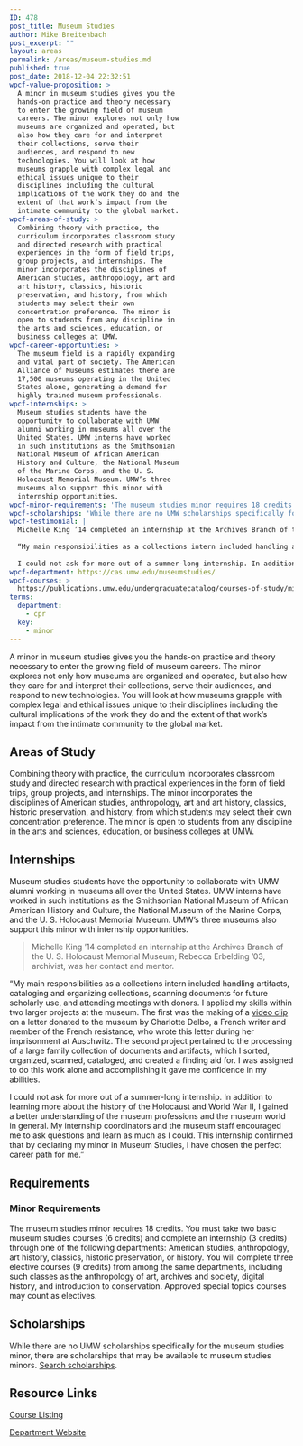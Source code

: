 ```yaml
---
ID: 478
post_title: Museum Studies
author: Mike Breitenbach
post_excerpt: ""
layout: areas
permalink: /areas/museum-studies.md
published: true
post_date: 2018-12-04 22:32:51
wpcf-value-proposition: >
  A minor in museum studies gives you the
  hands-on practice and theory necessary
  to enter the growing field of museum
  careers. The minor explores not only how
  museums are organized and operated, but
  also how they care for and interpret
  their collections, serve their
  audiences, and respond to new
  technologies. You will look at how
  museums grapple with complex legal and
  ethical issues unique to their
  disciplines including the cultural
  implications of the work they do and the
  extent of that work’s impact from the
  intimate community to the global market.
wpcf-areas-of-study: >
  Combining theory with practice, the
  curriculum incorporates classroom study
  and directed research with practical
  experiences in the form of field trips,
  group projects, and internships. The
  minor incorporates the disciplines of
  American studies, anthropology, art and
  art history, classics, historic
  preservation, and history, from which
  students may select their own
  concentration preference. The minor is
  open to students from any discipline in
  the arts and sciences, education, or
  business colleges at UMW.
wpcf-career-opportunties: >
  The museum field is a rapidly expanding
  and vital part of society. The American
  Alliance of Museums estimates there are
  17,500 museums operating in the United
  States alone, generating a demand for
  highly trained museum professionals.
wpcf-internships: >
  Museum studies students have the
  opportunity to collaborate with UMW
  alumni working in museums all over the
  United States. UMW interns have worked
  in such institutions as the Smithsonian
  National Museum of African American
  History and Culture, the National Museum
  of the Marine Corps, and the U. S.
  Holocaust Memorial Museum. UMW’s three
  museums also support this minor with
  internship opportunities.
wpcf-minor-requirements: 'The museum studies minor requires 18 credits. You must take two basic museum studies courses (6 credits) and complete an internship (3 credits) through one of the following departments: American studies, anthropology, art history, classics, historic preservation, or history. You will complete three elective courses (9 credits) from among the same departments, including such classes as the anthropology of art, archives and society, digital history, and introduction to conservation. Approved special topics courses may count as electives.'
wpcf-scholarships: 'While there are no UMW scholarships specifically for the museum studies minor, there are scholarships that may be available to museum studies minors. <a href="https://umw.scholarships.ngwebsolutions.com/CMXAdmin/Cmx_Content.aspx?cpId=886">Search scholarships</a>.'
wpcf-testimonial: |
  Michelle King ’14 completed an internship at the Archives Branch of the U. S. Holocaust Memorial Museum; Rebecca Erbelding ’03, archivist, was her contact and mentor.
  
  “My main responsibilities as a collections intern included handling artifacts, cataloging and organizing collections, scanning documents for future scholarly use, and attending meetings with donors. I applied my skills within two larger projects at the museum. The first was the making of a <a href="http://www.youtube.com/watch?v=6iIHqGjpzYg">video clip</a> on a letter donated to the museum by Charlotte Delbo, a French writer and member of the French resistance, who wrote this letter during her imprisonment at Auschwitz. The second project pertained to the processing of a large family collection of documents and artifacts, which I sorted, organized, scanned, cataloged, and created a finding aid for. I was assigned to do this work alone and accomplishing it gave me confidence in my abilities.
  
  I could not ask for more out of a summer-long internship. In addition to learning more about the history of the Holocaust and World War II, I gained a better understanding of the museum professions and the museum world in general. My internship coordinators and the museum staff encouraged me to ask questions and learn as much as I could. This internship confirmed that by declaring my minor in Museum Studies, I have chosen the perfect career path for me.”
wpcf-department: https://cas.umw.edu/museumstudies/
wpcf-courses: >
  https://publications.umw.edu/undergraduatecatalog/courses-of-study/minors/museum-studies/
terms:
  department:
    - cpr
  key:
    - minor
---
```


<!-- Types Custom Fields: -->

<!-- value-proposition -->
A minor in museum studies gives you the hands-on practice and theory necessary to enter the growing field of museum careers. The minor explores not only how museums are organized and operated, but also how they care for and interpret their collections, serve their audiences, and respond to new technologies. You will look at how museums grapple with complex legal and ethical issues unique to their disciplines including the cultural implications of the work they do and the extent of that work’s impact from the intimate community to the global market.
<!-- End value-proposition -->

<!-- areas-of-study -->
## Areas of Study
Combining theory with practice, the curriculum incorporates classroom study and directed research with practical experiences in the form of field trips, group projects, and internships. The minor incorporates the disciplines of American studies, anthropology, art and art history, classics, historic preservation, and history, from which students may select their own concentration preference. The minor is open to students from any discipline in the arts and sciences, education, or business colleges at UMW.
<!-- End areas-of-study -->

<!-- internships -->
## Internships
Museum studies students have the opportunity to collaborate with UMW alumni working in museums all over the United States. UMW interns have worked in such institutions as the Smithsonian National Museum of African American History and Culture, the National Museum of the Marine Corps, and the U. S. Holocaust Memorial Museum. UMW’s three museums also support this minor with internship opportunities.
<!-- End internships -->

<!-- testimonial -->
> Michelle King ’14 completed an internship at the Archives Branch of the U. S. Holocaust Memorial Museum; Rebecca Erbelding ’03, archivist, was her contact and mentor.

“My main responsibilities as a collections intern included handling artifacts, cataloging and organizing collections, scanning documents for future scholarly use, and attending meetings with donors. I applied my skills within two larger projects at the museum. The first was the making of a <a href="http://www.youtube.com/watch?v=6iIHqGjpzYg">video clip</a> on a letter donated to the museum by Charlotte Delbo, a French writer and member of the French resistance, who wrote this letter during her imprisonment at Auschwitz. The second project pertained to the processing of a large family collection of documents and artifacts, which I sorted, organized, scanned, cataloged, and created a finding aid for. I was assigned to do this work alone and accomplishing it gave me confidence in my abilities.

I could not ask for more out of a summer-long internship. In addition to learning more about the history of the Holocaust and World War II, I gained a better understanding of the museum professions and the museum world in general. My internship coordinators and the museum staff encouraged me to ask questions and learn as much as I could. This internship confirmed that by declaring my minor in Museum Studies, I have chosen the perfect career path for me.”
<!-- End testimonial -->

<!-- requirements -->
## Requirements

<!-- minor-requirements -->
### Minor Requirements
The museum studies minor requires 18 credits. You must take two basic museum studies courses (6 credits) and complete an internship (3 credits) through one of the following departments: American studies, anthropology, art history, classics, historic preservation, or history. You will complete three elective courses (9 credits) from among the same departments, including such classes as the anthropology of art, archives and society, digital history, and introduction to conservation. Approved special topics courses may count as electives.
<!-- End minor-requirements -->

<!-- End requirements -->

<!-- scholarships -->
## Scholarships
While there are no UMW scholarships specifically for the museum studies minor, there are scholarships that may be available to museum studies minors. [Search scholarships](https://umw.scholarships.ngwebsolutions.com/CMXAdmin/Cmx_Content.aspx?cpId=886).
<!-- End scholarships -->

<!-- resource-links -->
## Resource Links

<!-- courses -->
[Course Listing](https://publications.umw.edu/undergraduatecatalog/courses-of-study/minors/museum-studies/)

<!-- End courses -->


<!-- department -->
[Department Website](https://cas.umw.edu/museumstudies/)

<!-- End department -->

<!-- End resource-links -->

<!-- End Types Custom Fields -->